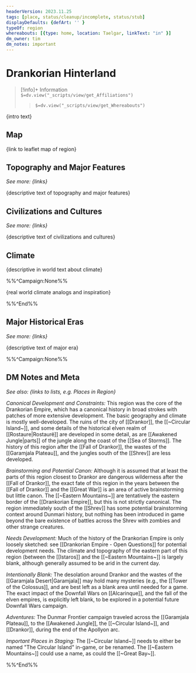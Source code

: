 ```yaml
---
headerVersion: 2023.11.25
tags: [place, status/cleanup/incomplete, status/stub]
displayDefaults: {defArt: '' }
typeOf: region
whereabouts: [{type: home, location: Taelgar, linkText: "in" }]
dm_owner: tim
dm_notes: important
---
```

# Drankorian Hinterland
>[!info]+ Information  
> `$=dv.view("_scripts/view/get_Affiliations")`  
>> `$=dv.view("_scripts/view/get_Whereabouts")`

{intro text}
## Map

{link to leaflet map of region}
## Topography and Major Features
_See more: {links}_

{descriptive text of topography and major features}
## Civilizations and Cultures
_See more: {links}_

{descriptive text of civilizations and cultures}
## Climate

{descriptive in world text about climate}

%%^Campaign:None%%

{real world climate analogs and inspiration}

%%^End%%

## Major Historical Eras
_See more: {links}_

{descriptive text of major era}

%%^Campaign:None%%
## DM Notes and Meta
_See also: {links to lists, e.g. Places in Region}_

*Canonical Development and Constraints:* This region was the core of the Drankorian Empire, which has a canonical history in broad strokes with patches of more extensive development. The basic geography and climate is mostly well-developed. The ruins of the city of [[Drankor]], the [[~Circular Island~]], and some details of the historical elven realm of [[Rostaure|Rostaurë]] are developed in some detail, as are [[Awakened Jungle|parts]] of the jungle along the coast of the [[Sea of Storms]]. The history of this region after the [[Fall of Drankor]], the wastes of the [[Garamjala Plateau]], and the jungles south of the [[Shrev]] are less developed.

*Brainstorming and Potential Canon:* Although it is assumed that at least the parts of this region closest to Drankor are dangerous wilderness after the [[Fall of Drankor]], the exact fate of this region in the years between the [[Fall of Drankor]] and the [[Great War]] is an area of active brainstorming but little canon. The [[~Eastern Mountains~]] are tentatively the eastern border of the [[Drankorian Empire]], but this is not strictly canonical. The region immediately south of the [[Shrev]] has some potential brainstorming context around Dunmari history, but nothing has been introduced in game beyond the bare existence of battles across the Shrev with zombies and other strange creatures. 

*Needs Development:* Much of the history of the Drankorian Empire is only loosely sketched: see [[Drankorian Empire - Open Questions]] for potential development needs. The climate and topography of the eastern part of this region (between the [[Istaros]] and the [[~Eastern Mountains~]] is largely blank, although generally assumed to be arid in the current day. 

*Intentionally Blank:* The desolation around Drankor and the wastes of the [[Garamjala Desert|Garamjala]] may hold many mysteries (e.g., the [[Tower of the Colossus]], and are best left as a blank area until needed for a game. The exact impact of the Downfall Wars on [[Alcarinque]], and the fall of the elven empires, is explicitly left blank, to be explored in a potential future Downfall Wars campaign. 

*Adventures:* The Dunmar Frontier campaign traveled across the [[Garamjala Plateau]], to the [[Awakened Jungle]], the [[~Circular Island~]], and [[Drankor]], during the end of the Apollyon arc. 

*Important Places in Staging:* The [[~Circular Island~]] needs to either be named "The Circular Island" in-game, or be renamed. The [[~Eastern Mountains~]] could use a name, as could the [[~Great Bay~]]. 

%%^End%%